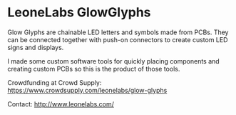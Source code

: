# LeoneLabs GlowGlyphs
Glow Glyphs are chainable LED letters and symbols made from PCBs. They can be connected together with push-on connectors to create custom LED signs and displays.

I made some custom software tools for quickly placing components and creating custom PCBs so this is the product of those tools.

Crowdfunding at Crowd Supply:
https://www.crowdsupply.com/leonelabs/glow-glyphs

Contact:
http://www.leonelabs.com/